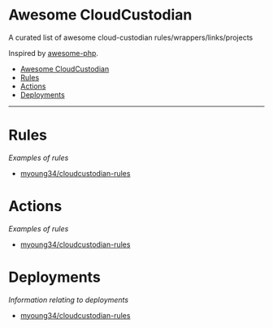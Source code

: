 # Awesome CloudCustodian

A curated list of awesome cloud-custodian rules/wrappers/links/projects

Inspired by [awesome-php](https://github.com/ziadoz/awesome-php).

- [Awesome CloudCustodian](#awesome-cloudcustodian)
- [Rules](#rules)
- [Actions](#actions)
- [Deployments](#deployments)

---

# Rules

*Examples of rules*

* [myoung34/cloudcustodian-rules](https://github.com/myoung34/cloudcustodian-rules)

# Actions

*Examples of rules*

* [myoung34/cloudcustodian-rules](https://github.com/myoung34/cloudcustodian-rules#actions)


# Deployments

*Information relating to deployments*

* [myoung34/cloudcustodian-rules](https://github.com/myoung34/cloudcustodian-rules#docker)

